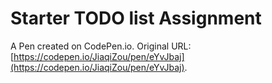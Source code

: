 # Starter TODO list Assignment

A Pen created on CodePen.io. Original URL: [https://codepen.io/JiaqiZou/pen/eYvJbaj](https://codepen.io/JiaqiZou/pen/eYvJbaj).


